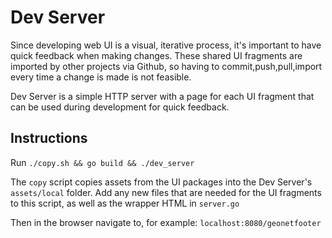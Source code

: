 # Dev Server

Since developing web UI is a visual, iterative process, it's important to have quick feedback when making changes. These shared
UI fragments are imported by other projects via Github, so having to commit,push,pull,import every time a change is made is not
feasible.

Dev Server is a simple HTTP server with a page for each UI fragment that can be used during development for quick feedback.

## Instructions

Run `./copy.sh && go build && ./dev_server`

The `copy` script copies assets from the UI packages into the Dev Server's `assets/local` folder. Add any new files
that are needed for the UI fragments to this script, as well as the wrapper HTML in `server.go`

Then in the browser navigate to, for example:
`localhost:8080/geonetfooter`